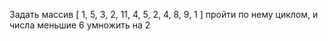 Задать массив [ 1, 5, 3, 2, 11, 4, 5, 2, 4, 8, 9, 1 ] пройти по нему циклом, и числа меньшие 6 умножить на 2
